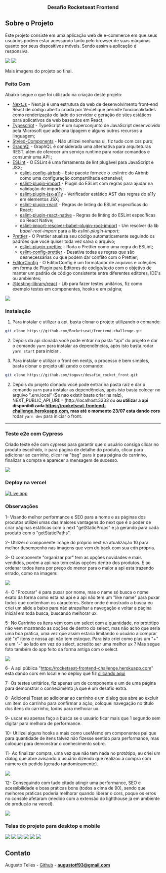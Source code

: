 <!--
*** Obrigado por estar vendo o nosso README. Se você tiver alguma sugestão
*** que possa melhorá-lo ainda mais dê um fork no repositório e crie uma Pull
*** Request ou abra uma Issue com a tag "sugestão".
*** Obrigado novamente! Agora vamos rodar esse projeto incrível :D
-->

<!-- PROJECT SHIELDS -->

<!-- PROJECT LOGO -->
<br />
<p align="center">

  <h3 align="center">Desafio Rocketseat Frontend</h3>
</p>

<!-- TABLE OF CONTENTS

## Tabela de Conteúdo

- [Tabela de Conteúdo](#tabela-de-conte%C3%BAdo)
- [Sobre o Projeto](#sobre-o-projeto)
  - [Feito Com](#feito-com)
- [Começando](#come%C3%A7ando)
  - [Pré-requisitos](#pr%C3%A9-requisitos)
  - [Estrutura de Arquivos](#estrutura-de-arquivos)
  - [Instalação](#instala%C3%A7%C3%A3o)
    - [Passo Adicional no Android](#passo-adicional-no-android)
  - [Edição](#edi%C3%A7%C3%A3o)
  - [Publicação](#publica%C3%A7%C3%A3o)
- [Contribuição](#contribui%C3%A7%C3%A3o)
- [Licença](#licen%C3%A7a)
- [Contato](#contato) -->

<!-- ABOUT THE PROJECT -->

## Sobre o Projeto

Este projeto consiste em uma aplicação web de e-commerce em que seus usuários podem estar acessando tanto pelo browser de suas máquinas quanto por seus dispositivos móveis. Sendo assim a aplicação é responsiva.

<img src="./src/assets/desktop.gif"/>
<img src="./src/assets/responsivo.gif"/>

Mais imagens do projeto ao final.

### Feito Com

Abaixo segue o que foi utilizado na criação deste projeto:

- [NextJs](https://pt-br.reactjs.org/) - Next.js é uma estrutura da web de desenvolvimento front-end React de código aberto criada por Vercel que permite funcionalidades como renderização do lado do servidor e geração de sites estáticos para aplicativos da web baseados em React;
- [Typescript](https://www.typescriptlang.org/) - TypeScript é um superconjunto de JavaScript desenvolvido pela Microsoft que adiciona tipagem e alguns outros recursos a linguagem;
- [Styled-Components](https://styled-components.com/) - Não utilizei nenhuma ui, fiz tudo com css puro;
- [GraphQl](https://graphql.org/) - GraphQL é considerada uma alternativa para arquiteturas REST, além de oferecer um serviço runtime para rodar comandos e consumir uma API.;
- [ESLint](https://eslint.org/) - O ESLint é uma ferramenta de lint plugável para JavaScript e JSX;
  - [eslint-config-airbnb](https://github.com/airbnb/javascript/tree/master/packages/eslint-config-airbnb) - Este pacote fornece o .eslintrc do Airbnb como uma configuração compartilhada extensível;
  - [eslint-plugin-import](https://github.com/benmosher/eslint-plugin-import) - Plugin do ESLint com regras para ajudar na validação de imports;
  - [eslint-plugin-jsx-a11y](https://github.com/evcohen/eslint-plugin-jsx-a11y) - Verificador estático AST das regras do a11y em elementos JSX;
  - [eslint-plugin-react](https://github.com/yannickcr/eslint-plugin-react) - Regras de linting do ESLint específicas do React;
  - [eslint-plugin-react-native](https://github.com/Intellicode/eslint-plugin-react-native) - Regras de linting do ESLint específicas do React Native;
  - [eslint-import-resolver-babel-plugin-root-import](https://github.com/olalonde/eslint-import-resolver-babel-root-import) - Um resolver da lib _babel-root-import_ para a lib _eslint-plugin-import_;
- [Prettier](https://prettier.io/) - O Prettier atualiza seu código automaticamente seguindo os padrões que você quiser toda vez salva o arquivo;
  - [eslint-plugin-prettier](https://github.com/prettier/eslint-plugin-prettier) - Roda o Prettier como uma regra do ESLint;
  - [eslint-config-prettier](https://github.com/prettier/eslint-config-prettier) - Desativa todas as regras que são desnecessárias ou que podem dar conflito com o Prettier;
- [EditorConfig](https://editorconfig.org/) - O EditorConfig é um formatador de arquivos e coleções em forma de Plugin para Editores de código/texto com o objetivo de manter um padrão de código consistente entre diferentes editores, IDE's ou ambientes;
- [@testing-library/react](https://testing-library.com/) - Lib para fazer testes unitários, fiz como exemplo testes em componentes, hooks e em página;

<img src="./src/assets/testsautomatizados.png"/>

<!-- GETTING STARTED -->

### Instalação

1. Para instalar e utilizar a api, basta clonar o projeto utilizando o comando:

```sh
git clone https://github.com/Rocketseat/frontend-challenge.git
```

2. Depois da api clonada você pode entrar na pasta "api" do projeto e dar o comando `yarn` para instalar as dependências, após isto basta rodar `yarn start` para iniciar .

1. Para instalar e utilizar o front em nextjs, o processo é bem simples, basta clonar o projeto utilizando o comando:

```sh
git clone https://github.com/toguvr/desafio_rocket_front.git
```

2. Depois do projeto clonado você pode entrar na pasta raiz e dar o comando `yarn` para instalar as dependências, após isto basta colocar no arquivo ".env.local" (Se nao existir basta criar na raíz), NEXT_PUBLIC_API_URL= (http://localhost:3333 ou **ou utilizar a api disponibilizada https://rocketseat-frontend-challenge.herokuapp.com, mas até o momento 23/07 esta dando cors** rodar `yarn dev` para iniciar o front.

---

### Teste e2e com Cypress

Criado teste e2e com cypress para garantir que o usuário consiga clicar no produto escolhido, ir para página de detalhe do produto, clicar para adicionar ao carrinho, clicar na "bag" para ir para página do carrinho, finalizar a compra e aparecer a mensagem de sucesso.

<img src="./src/assets/e2e.png"/>

### Deploy na vercel

[![Live app](https://vercel.com/button)](https://desafio-rocket-front.vercel.app)

### Observações

1- Visando melhor performance e SEO para a home e as páginas dos produtos utilizei umas das maiores vantagens do next que é o poder de criar páginas estáticas com o next "getStaticProps" e já gerando para cada produto com o "getStaticPaths".

2- Utilizei o componente Image do próprio next na atualização 10 para melhor desempenho nas imagens que vem do back com sua cdn própria.

3- O componente "organizar por" tem as opções novidades e mais vendidos, porém a api nao tem estas opções dentro dos produtos. E ao ordenar todos itens por preço do menor para o maior a api esta trazendo errado, como na imagem:

<img src="./src/assets/studiograph.png"/>

4- O "Procurar" é para puxar por nome, mas o name só busca o nome exato da forma como esta na api e a api não tem um "like name" para puxar todos que contenham os caracteres. Sobre onde é mostrado a busca eu criei um slide a baixo para não atrapalhar a navegação e voltar a página inicial em toda busca, buscando melhorar ux.

5- No Carrinho os itens vem com um select com a quantidade, no protótipo não vem mostrando as opções de dentro do select, mas não acho que seria uma boa prática, uma vez que assim estaria limitando o usuário a comprar até "x" itens e nossa api não tem estoque. Para isto criei como plus um "+" e um "-" ao lado em vez do select, acredito ser uma melhor ux ? Mas segue foto também do app feito da forma antiga com o select.

<img src="./src/assets/cartSelect.png"/>

6- A api pública "https://rocketseat-frontend-challenge.herokuapp.com" esta dando cors em local e no deploy que fiz <a target="_blank" rel="noopener noreferrer" href="https://desafio-rocket-front.vercel.app">clicando aqui</a>

7- Os testes unitários, fiz apenas um de componente e um de uma página para demonstrar o conhecimento já que é um desafio extra.

8- Adicionei Toast ao adicionar ao carrinho e um dialog que abre ao excluir um item do carrinho para confirmar a ação, coloquei navegação no título dos itens do carrinho, todos para melhorar ux.

9- uscar eu apenas faço a busca se o usuário ficar mais que 1 segundo sem digitar para melhora de performance.

10- Utilizei alguns hooks a mais como useMemo em componentes pai que para quantidade de itens talvez não fizesse sentido para performance, mas coloquei para demonstrar o conhecimento sobre.

11- Ao finalizar compra, uma vez que não tem nada no protótipo, eu criei um dialog que abre avisando o usuário dizendo que realizou a compra com número do pedido (gerado randomicamente).

<img src="./src/assets/finalizar.png"/>

12- Conseguindo com tudo citado atingir uma performance, SEO e acessibilidade e boas práticas bons (todos a cima de 90), sendo que melhores práticas poderia melhorar quando liberar o cors, poque os erros no console afetaram (medido com a extensão do lighthouse já em ambiente de produção na vercel).

<img src="./src/assets/lighthouse.png"/>

### Telas do projeto para desktop e mobile

<img src="./src/assets/home.png"/>
<img src="./src/assets/homeMobile.png"/>
<img src="./src/assets/produto.png"/>
<img src="./src/assets/produtoMobile.png"/>
<img src="./src/assets/carrinho.png"/>
<img src="./src/assets/carrinhoMobile.png"/>

<!-- CONTACT -->

## Contato

Augusto Telles - [Github](https://github.com/toguvr) - **augustotf93@gmail.com**
